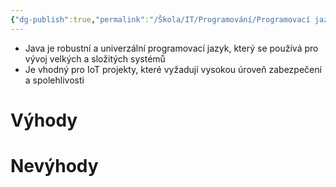 ```yaml
---
{"dg-publish":true,"permalink":"/Škola/IT/Programování/Programovací jazyky/Java/","created":"2024-02-21T17:16:16.306+01:00","updated":"2024-03-13T18:20:55.669+01:00"}
---
```



- Java je robustní a univerzální programovací jazyk, který se používá pro vývoj velkých a složitých systémů
- Je vhodný pro IoT projekty, které vyžadují vysokou úroveň zabezpečení a spolehlivosti
# Výhody
# Nevýhody